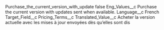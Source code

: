 <?xml version="1.0" encoding="UTF-8"?>
<CustomMetadata xmlns="http://soap.sforce.com/2006/04/metadata" xmlns:xsi="http://www.w3.org/2001/XMLSchema-instance" xmlns:xsd="http://www.w3.org/2001/XMLSchema">
    <label>Purchase_the_current_version_with_update</label>
    <protected>false</protected>
    <values>
        <field>Eng_Values__c</field>
        <value xsi:type="xsd:string">Purchase the current version with updates sent when available.</value>
    </values>
    <values>
        <field>Language__c</field>
        <value xsi:type="xsd:string">French</value>
    </values>
    <values>
        <field>Target_Field__c</field>
        <value xsi:type="xsd:string">Pricing_Terms__c</value>
    </values>
    <values>
        <field>Translated_Value__c</field>
        <value xsi:type="xsd:string">Acheter la version actuelle avec les mises à jour envoyées dès qu’elles sont dis</value>
    </values>
</CustomMetadata>
